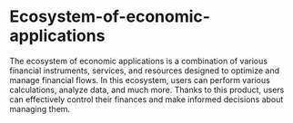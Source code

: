 # Ecosystem-of-economic-applications

The ecosystem of economic applications is a combination of various financial instruments, services, and resources designed to optimize and manage financial flows. In this ecosystem, users can perform various calculations, analyze data, and much more. Thanks to this product, users can effectively control their finances and make informed decisions about managing them.

